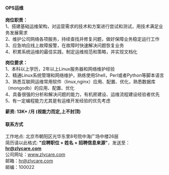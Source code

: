 #### OPS运维

**岗位职责：**    
1、搭建基础运维架构，对运营需求的技术和方案进行尝试和测试，用技术满足业务发展需求    
2、维护公司网络各项服务，持续查找并修复问题，做好保障业务稳定运行工作    
3、应急响应线上故障报警，在故障时快速解决问题恢复业务      
4、积累系统运维的最佳实践，制定运维规范和策略，并实现文档化    

**岗位要求：**    
1、本科以上学历，2年以上Linux服务器和网络维护经验    
2、精通Linux系统管理和网络维护，熟练使用Shell，Perl或者Python等脚本语言     
3、熟悉互联网运维常用软件（linux,nginx）应用、配置、优化，熟悉数据库（mongodb）的应用、配置、优化    
4、具备很强的分析和解决问题的能力，有机房建设、运维流程建设经验者优先    
5、有一定编程能力尤其是有运维开发经验的优先考虑    

**薪资:  13K+ /月 (视能力而定,上不封顶)**  

#### 联系方式
工作地点: 北京市朝阳区光华东里8号院中海广场中楼26层      
简历请以此格式: **"应聘职位 + 姓名 + 招聘信息来源"**，发送至：**hr@zlycare.com**    
公司网址：www.zlycare.com    
邮箱：hr@zlycare.com    
邮编：100022 
